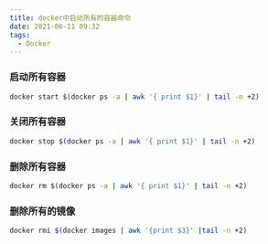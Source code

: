```yaml
---
title: docker中启动所有的容器命令
date: 2021-06-11 09:32
tags:
  - Docker
---
```


### 启动所有容器

```bash
docker start $(docker ps -a | awk '{ print $1}' | tail -n +2)
```

### 关闭所有容器

```bash
docker stop $(docker ps -a | awk '{ print $1}' | tail -n +2)
```

### 删除所有容器

```bash
docker rm $(docker ps -a | awk '{ print $1}' | tail -n +2)
```

### 删除所有的镜像

```bash
docker rmi $(docker images | awk '{print $3}' |tail -n +2)
```

